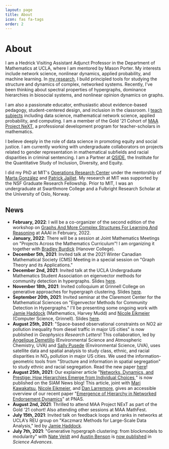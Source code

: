 ```yaml
---
layout: page
title: About
icon: fas fa-tags
order: 2
---
```


# About

I am a Hedrick Visiting Assistant Adjunct Professor in the Department of Mathematics at UCLA, where I am mentored by Mason Porter. My interests include network science, nonlinear dynamics, applied probability, and machine learning. In [my research](/research), I build principled tools for studying the structure and dynamics of complex, networked systems. Recently, I've been thinking about spectral properties of hypergraphs, dominance hierarchies in biosocial systems, and nonlinear opinion dynamics on graphs. 

I am also a passionate educator, enthusiastic about evidence-based pedagogy, student-centered design, and inclusion in the classroom. I [teach subjects](/teaching) including data science, mathematical network science, applied probability, and computing.  I am a member of the Gold '21 Cohort of [MAA Project NeXT](https://www.maa.org/programs-and-communities/professional-development/project-next), a professional development program for teacher-scholars in mathematics. 

I believe deeply in the role of data science in promoting equity and social justice.  I am currently working with undergraduate collaborators on projects related to gender representation in mathematical subfields and racial disparities in criminal sentencing. I am a Partner at [QSIDE](https://qsideinstitute.org/), the Institute for the Quantitative Study of Inclusion, Diversity, and Equity. 

I did my PhD at MIT's [Operations Research Center](https://www.mit.edu/~orc/) under the mentorship of [Marta González](https://ced.berkeley.edu/ced/faculty-staff/marta-gonzalez) and [Patrick Jaillet](http://web.mit.edu/jaillet/www/). My research at MIT was supported by the NSF Graduate Research Fellowship. Prior to MIT, I was an undergraduate at Swarthmore College and a Fulbright Research Scholar at the University of Oslo, Norway. 

## News

- **February, 2022**: I will be a co-organizer of the second edition of the workshop on [Graphs And More Complex Structures For Learning And Reasoning](https://sites.google.com/view/gclr2021/speakers) at AAAI in February, 2022. 
- **January, 2022**: There will be a session at Joint Mathematics Meetings on "Projects Across the Mathematics Curriculum"! I am organizing it together with [Bradley Burdick](https://sites.google.com/view/bradleylewisburdick) (Hanover College). 
- **December 5th, 2021**: Invited talk at the 2021 Winter Canadian Mathematical Society (CMS) Meeting in a special session on "Graph Theory and its Applications." 
- **December 2nd, 2021**: Invited talk at the UCLA Undergraduate Mathematics Student Association on eigenvector methods for community detection in hypergraphs. Slides [here](http://www.philchodrow.com/talks/hypergraph-spectral/umsa#1).
- **November 18th, 2021**: Invited colloquium at Grinnell College on generative approaches for hypergraph clustering. Slides [here](http://www.philchodrow.com/talks/grinnell-2021).
- **September 20th, 2021**: Invited seminar at the Claremont Center for the Mathematical Sciences on "Eigenvector Methods for Community Detection in Hypergraphs." I'll be presenting some ongoing work with [Jamie Haddock](https://www.math.ucla.edu/~jhaddock/) (Mathematics, Harvey Mudd) and [Nicole Eikmeier](https://eikmeier.sites.grinnell.edu/) (Computer Science, Grinnell). Slides [here](http://www.philchodrow.com/talks/hypergraph-spectral/#1).
- **August 25th, 2021**: "Space-based observational constraints on NO2 air pollution inequality from diesel traffic in major US cities" is now published in *Geophysics Research Letters*! This collaboration, led by [Angelique Demetillo](https://maryangelique.com) (Environmental Science and Atmospheric Chemistry, UVA) and [Sally Pusede](https://pusede.evsc.virginia.edu) (Environmental Science, UVA), uses satellite data and spatial analysis to study class, ethnic, and racial disparities in NO₂ pollution in major US cities. We used the information-geometric tools from "Structure and information in spatial segregation" to study ethnic and racial segregation. Read the new paper [here](https://agupubs.onlinelibrary.wiley.com/doi/10.1029/2021GL094333)!
- **August 25th, 2021**: Our explainer article "[Networks, Dynamics, and Prestige: How Hierarchies Emerge from Individual Choices
](https://sinews.siam.org/Details-Page/networks-dynamics-and-prestige-how-hierarchies-emerge-from-individual-choices)" is now published on the SIAM News blog! This article, joint with [Mari Kawakatsu](https://www.marikawakatsu.com/), [Nicole Eikmeier](https://eikmeier.sites.grinnell.edu/), and [Dan Larremore](https://larremorelab.github.io/), gives an accessible overview of our recent paper "[Emergence of Hierarchy in Networked Endorsement Dynamics](https://www.pnas.org/content/118/16/e2015188118.short)" at PNAS. 
- **August 2nd, 2021**: Thrilled to attend MAA Project NExT as part of the Gold '21 cohort! Also attending other sessions at MAA MathFest. 
- **July 15th, 2021**: Invited talk on feedback loops and ranks in networks at UCLA's REU group on "Kaczmarz Methods for Large-Scale Data Analysis," led by [Jamie Haddock](https://www.math.ucla.edu/~jhaddock/). 
- **July 7th, 2021**: "Generative hypergraph clustering: from blockmodels to modularity" with [Nate Veldt](https://people.cam.cornell.edu/lnv22/) and [Austin Benson](https://www.cs.cornell.edu/~arb/) is [now published](https://advances.sciencemag.org/content/7/28/eabh1303) in *Science Advances*.  
